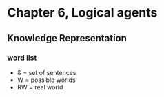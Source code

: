 # Chapter 6, Logical agents

## Knowledge Representation 

### word list
* & = set of sentences
* W = possible worlds
* RW = real world
